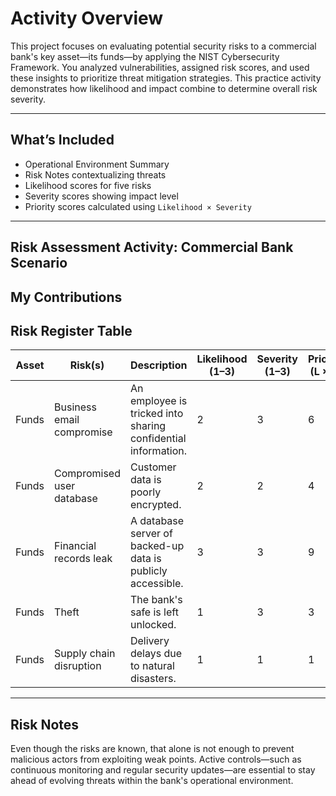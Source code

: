 # Activity Overview

This project focuses on evaluating potential security risks to a commercial bank's key asset—its funds—by applying the NIST Cybersecurity Framework. You analyzed vulnerabilities, assigned risk scores, and used these insights to prioritize threat mitigation strategies. This practice activity demonstrates how likelihood and impact combine to determine overall risk severity.

---

## What’s Included

- Operational Environment Summary  
- Risk Notes contextualizing threats  
- Likelihood scores for five risks  
- Severity scores showing impact level  
- Priority scores calculated using `Likelihood × Severity`

---

##  Risk Assessment Activity: Commercial Bank Scenario

## My Contributions

## Risk Register Table

| **Asset** | **Risk(s)**                  | **Description**                                              | **Likelihood (1–3)** | **Severity (1–3)** | **Priority (L × S)** |
|----------|------------------------------|--------------------------------------------------------------|----------------------|--------------------|-----------------------|
| Funds    | Business email compromise     | An employee is tricked into sharing confidential information. | 2                    | 3                  | 6                     |
| Funds    | Compromised user database     | Customer data is poorly encrypted.                           | 2                    | 2                  | 4                     |
| Funds    | Financial records leak        | A database server of backed-up data is publicly accessible.  | 3                    | 3                  | 9                     |
| Funds    | Theft                         | The bank's safe is left unlocked.                            | 1                    | 3                  | 3                     |
| Funds    | Supply chain disruption       | Delivery delays due to natural disasters.                    | 1                    | 1                  | 1                     |

---

## Risk Notes

Even though the risks are known, that alone is not enough to prevent malicious actors from exploiting weak points. Active controls—such as continuous monitoring and regular security updates—are essential to stay ahead of evolving threats within the bank's operational environment.

